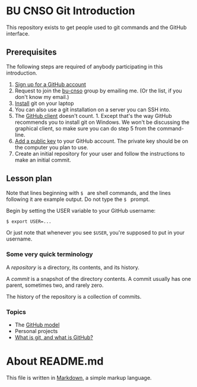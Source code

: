 # BU CNSO Git Introduction

This repository exists to get people used to git commands and the GitHub
interface.

## Prerequisites

The following steps are required of anybody participating in this introduction.

1. [Sign up for a GitHub account](https://github.com/join)
2. Request to join the [bu-cnso](https://github.com/bu-cnso) group by
   emailing me. (Or the list, if you don't know my email.)
3. [Install](https://help.github.com/articles/set-up-git/) git on your laptop
  1. You can also use a git installation on a server you can SSH into.
  2. The [GitHub client](https://desktop.github.com/) doesn't
     count.
    1. Except that's the way GitHub recommends you to install git on Windows.
       We won't be discussing the graphical client, so make sure you can do
       step 5 from the command-line.
4. [Add a public key](https://help.github.com/categories/ssh/) to your GitHub
   account. The private key should be on the computer you plan to use.
5. Create an initial repository for your user and follow the instructions to
   make an initial commit.

## Lesson plan

Note that lines beginning with `$ ` are shell commands, and the lines following
it are example output. Do not type the `$ ` prompt.

Begin by setting the USER variable to your GitHub username:

```bash
$ export USER=...
```

Or just note that whenever you see `$USER`, you're supposed to put in your
username.

### Some very quick terminology

A *repository* is a directory, its contents, and its history.

A *commit* is a snapshot of the directory contents. A commit usually has one
parent, sometimes two, and rarely zero.

The history of the repository is a collection of commits.

### Topics

* The [GitHub model](github_model.md)
* Personal projects
* [What is git, and what is GitHub?](git_and_github.md)

# About README.md

This file is written in
[Markdown](https://help.github.com/categories/writing-on-github/), a simple
markup language.
